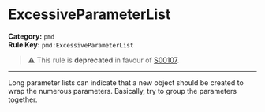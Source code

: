 # ExcessiveParameterList
**Category:** `pmd`<br/>
**Rule Key:** `pmd:ExcessiveParameterList`<br/>
> :warning: This rule is **deprecated** in favour of [S00107](https://rules.sonarsource.com/java/RSPEC-107).

-----

<p>
  Long parameter lists can indicate that a new object should be created to wrap the numerous parameters. Basically, try
  to group the parameters together.
</p>
